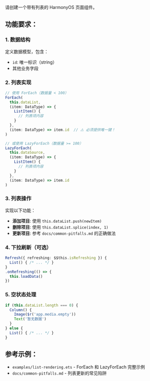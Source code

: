请创建一个带有列表的 HarmonyOS 页面组件。

## 功能要求：

### 1. 数据结构
定义数据模型，包含：
- `id`: 唯一标识（string）
- 其他业务字段

### 2. 列表实现
```typescript
// 使用 ForEach（数据量 < 100）
ForEach(
  this.dataList,
  (item: DataType) => {
    ListItem() {
      // 列表项内容
    }
  },
  (item: DataType) => item.id  // ⚠️ 必须提供唯一键！
)

// 或使用 LazyForEach（数据量 >= 100）
LazyForEach(
  this.dataSource,
  (item: DataType) => {
    ListItem() {
      // 列表项内容
    }
  },
  (item: DataType) => item.id
)
```

### 3. 列表操作
实现以下功能：
- **添加项目**: 使用 `this.dataList.push(newItem)`
- **删除项目**: 使用 `this.dataList.splice(index, 1)`
- **更新项目**: 参考 `docs/common-pitfalls.md` 的正确做法

### 4. 下拉刷新（可选）
```typescript
Refresh({ refreshing: $$this.isRefreshing }) {
  List() { /* ... */ }
}
.onRefreshing(() => {
  this.loadData()
})
```

### 5. 空状态处理
```typescript
if (this.dataList.length === 0) {
  Column() {
    Image($r('app.media.empty'))
    Text('暂无数据')
  }
} else {
  List() { /* ... */ }
}
```

## 参考示例：
- `examples/list-rendering.ets` - ForEach 和 LazyForEach 完整示例
- `docs/common-pitfalls.md` - 列表更新的常见陷阱
